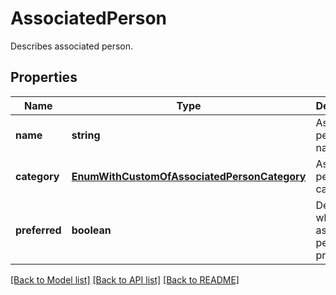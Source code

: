 # AssociatedPerson

Describes associated person.             

## Properties
Name | Type | Description | Notes
---- | ---- | ----------- | -----
**name** | **string** | Associated person's name.              | [optional] [default to undefined]
**category** | [**EnumWithCustomOfAssociatedPersonCategory**](EnumWithCustomOfAssociatedPersonCategory.md) | Associated person's category.              | [optional] [default to undefined]
**preferred** | **boolean** | Defines whether associated person is preferred.              | [default to undefined]


[[Back to Model list]](README.md#documentation-for-models) [[Back to API list]](README.md#documentation-for-api-endpoints) [[Back to README]](README.md)

